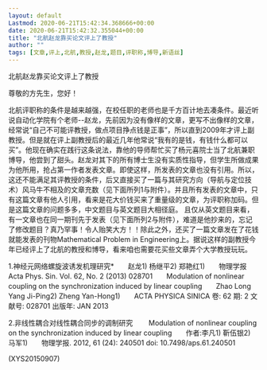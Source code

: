 ```yaml
---
layout: default
Lastmod: 2020-06-21T15:42:34.368666+00:00
date: 2020-06-21T15:42:32.355044+00:00
title: "北航赵龙靠买论文评上了教授"
author: ""
tags: [文章,评上,北航,教授,赵龙,题目,评职称,博导,新语丝]
---
```


北航赵龙靠买论文评上了教授

尊敬的方先生，您好！

北航评职称的条件是越来越强，在校任职的老师也是千方百计地去凑条件。最近听说自动化学院有个老师--赵龙，先前因为没有像样的文章，更写不出像样的文章，经常说“自己不可能评教授，做点项目挣点钱是正事”，所以直到2009年才评上副教授。但是就在评上副教授后的最近几年他常说“我有的是钱，有钱什么都可以买”。他现在确实在践行这条说法，靠他的导师帮忙买了杨元喜院士当了北航兼职博导，他尝到了甜头。赵龙对其下的所有博士生没有实质性指导，但学生所做成果为他所用，抢占第一作者发表文章。即使这样，所发表的文章也没有引用。所以，这还不能满足其评教授的条件，后又直接买了一篇与其研究方向（导航与定位技术）风马牛不相及的文章充数（见下面所列1与附件）。并且所有发表的文章中，只有这篇文章有他人引用，看来是花大价钱买来了重量级的文章，为评职称加码。但是这篇文章的问题多多，中文题目与英文题目大相径庭。 且仅从英文题目来看，有一文章也在同一期刊先于发表（见下面所列2与附件），难道是他抄来的，忘记了修改题目？真乃罕事！令人贻笑大方！！除此之外，还买了一篇文章发在了花钱就能发表的刊物Mathematical Problem in Engineering上。据说这样的副教授今年已经评上了北航的教授和博导，看来咱也需要花买些文章弄个大学教授玩玩。

1.神经元网络螺旋波诱发机理研究*　　赵龙1) 杨继平2) 郑艳红1)　　物理学报 Acta Phys. Sin. Vol. 62, No. 2 (2013) 028701　　Modulation of nonlinear coupling on the synchronization induced by linear coupling　　Zhao Long Yang Ji-Ping2) Zheng Yan-Hong1)　　ACTA PHYSICA SINICA  卷: 62 期: 2 文献号: 028701 出版年: JAN 2013

2.非线性耦合对线性耦合同步的调制研究 　　Modulation of nonlinear coupling on the synchronization induced by linear coupling　　作者:李凡1) 靳伍银2) 马军1)　　物理学报. 2012, 61 (24): 240501 doi: 10.7498/aps.61.240501

(XYS20150907)

